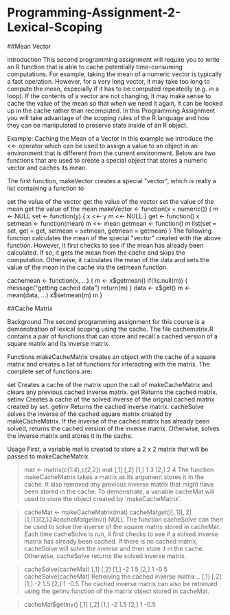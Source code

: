# Programming-Assignment-2-Lexical-Scoping

##Mean Vector

Introduction This second programming assignment will require you to write an R function that is able to cache potentially time-consuming computations. For example, taking the mean of a numeric vector is typically a fast operation. However, for a very long vector, it may take too long to compute the mean, especially if it has to be computed repeatedly (e.g. in a loop). If the contents of a vector are not changing, it may make sense to cache the value of the mean so that when we need it again, it can be looked up in the cache rather than recomputed. In this Programming Assignment you will take advantage of the scoping rules of the R language and how they can be manipulated to preserve state inside of an R object.

Example: Caching the Mean of a Vector In this example we introduce the <<- operator which can be used to assign a value to an object in an environment that is different from the current environment. Below are two functions that are used to create a special object that stores a numeric vector and caches its mean.

The first function, makeVector creates a special "vector", which is really a list containing a function to

set the value of the vector get the value of the vector set the value of the mean get the value of the mean makeVector <- function(x = numeric()) { m <- NULL set <- function(y) { x <<- y m <<- NULL } get <- function() x setmean <- function(mean) m <<- mean getmean <- function() m list(set = set, get = get, setmean = setmean, getmean = getmean) } The following function calculates the mean of the special "vector" created with the above function. However, it first checks to see if the mean has already been calculated. If so, it gets the mean from the cache and skips the computation. Otherwise, it calculates the mean of the data and sets the value of the mean in the cache via the setmean function.

cachemean <- function(x, ...) { m <- x$getmean() if(!is.null(m)) { message("getting cached data") return(m) } data <- x$get() m <- mean(data, ...) x$setmean(m) m }

##Cache Matrix

Background
The second programming assignment for this course is a demonstration of lexical scoping using the cache. The file cachematrix.R contains a pair of functions that can store and recall a cached version of a square matrix and its inverse matrix.

Functions
makeCacheMatrix creates an object with the cache of a square matrix and creates a list of functions for interacting with the matrix. The complete set of functions are:

set Creates a cache of the matrix upon the call of makeCacheMatrix and clears any previous cached inverse matrix.
get Returns the cached matrix.
setinv Creates a cache of the solved inverse of the orignal cached matrix created by set.
getinv Returns the cached inverse matrix.
cacheSolve solves the inverse of the cached square matrix created by makeCacheMatrix. If the inverse of the cached matrix has already been solved, returns the cached version of the inverse matrix. Otherwise, solves the inverse matrix and stores it in the cache.

Usage
First, a variable mat is created to store a 2 x 2 matrix that will be passed to makeCacheMatrix.

> mat <- matrix(c(1:4),c(2,2))
> mat
     [,1] [,2]
[1,]    1    3
[2,]    2    4
The function makeCacheMatrix takes a matrix as its argument stores it in the cache. It also removed any previous inverse matrix that might have been stored in the cache. To demonstrate, a variable cacheMat will used to store the object created by 'makeCacheMatrix'.

> cacheMat <- makeCacheMatrix(mat)
> cacheMat$get()
     [,1] [,2]
[1,]    1    3
[2,]    2    4
> cacheMat$getinv()
NULL
The function cacheSolve can then be used to solve the inverse of the square matrix stored in cacheMat. Each time cacheSolve is run, it first checks to see if a solved inverse matrix has already been cached. If there is no cached matrix, cacheSolve will solve the inverse and then store it in the cache. Otherwise, cacheSolve returns the solved inverse matrix.

> cacheSolve(cacheMat)
     [,1] [,2]
[1,]   -2  1.5
[2,]    1 -0.5
> cacheSolve(cacheMat)
Retreiving the cached inverse matrix...
     [,1] [,2]
[1,]   -2  1.5
[2,]    1 -0.5
The cached inverse matrix can also be retreived using the getinv function of the matrix object stored in cacheMat.

> cacheMat$getinv()
     [,1] [,2]
[1,]   -2  1.5
[2,]    1 -0.5
